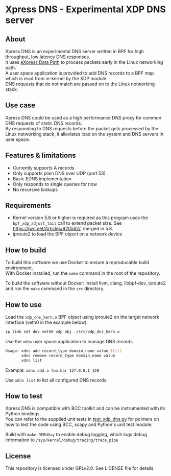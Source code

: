 # Xpress DNS - Experimental XDP DNS server

## About
Xpress DNS is an experimental DNS server written in BPF for high throughput, low latency DNS responses.  
It uses [eXpress Data Path](https://en.wikipedia.org/wiki/Express_Data_Path) to process packets early in the Linux networking path.  
A user space application is provided to add DNS records to a BPF map which is read from in-kernel by the XDP module.  
DNS requests that do not match are passed on to the Linux networking stack. 

## Use case
Xpress DNS could be used as a high performance DNS proxy for common DNS requests of static DNS records.  
By responding to DNS requests before the packet gets processed by the Linux networking stack, it alleviates load on the system and DNS servers in user space.

## Features & limitations
* Currently supports A records
* Only supports plain DNS over UDP (port 53)
* Basic EDNS implementation
* Only responds to single queries for now
* No recursive lookups

## Requirements
* Kernel version 5.8 or higher is required as this program uses the `bpf_xdp_adjust_tail` call to extend packet size. See https://lwn.net/Articles/820562/, merged in 5.8.
* iproute2 to load the BPF object on a network device

## How to build
To build this software we use Docker to ensure a reproducable build environment.  
With Docker installed, run the `make` command in the root of the repository.  

To build the software without Docker: install llvm, clang, libbpf-dev, iproute2 and run the `make` command in the `src` directory.

## How to use
Load the `xdp_dns_kern.o` BPF object using iproute2 on the target network interface (veth0 in the example below):
```bash
ip link set dev veth0 xdp obj ./src/xdp_dns_kern.o
```

Use the `xdns` user space application to manage DNS records.
```bash
Usage: xdns add record_type domain_name value [ttl]
       xdns remove record_type domain_name value
       xdns list
```
Example: ```xdns add a foo.bar 127.0.0.1 120```

Use `xdns list` to list all configured DNS records.

## How to test
Xpress DNS is compatible with BCC toolkit and can be instrumented with its Python bindings.  
You can refer to the supplied unit tests in [test_xdp_dns.py](src/test/test_xdp_dns.py) for pointers on how to test the code using BCC, scapy and Python's unit test module.

Build with `make DEBUG=y` to enable debug logging, which logs debug information to `/sys/kernel/debug/tracing/trace_pipe`

## License
This repository is licensed under GPLv2.0. 
See LICENSE file for details.

